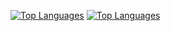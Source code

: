[![Top Languages](https://github-readme-stats-six-sigma-29.vercel.app/api/top-langs/?username=m1841&langs_count=10&layout=compact&theme=github_dark_dimmed)](https://github.com/m1841/github-readme-stats#gh-dark-mode-only)
[![Top Languages](https://github-readme-stats-six-sigma-29.vercel.app/api/top-langs/?username=m1841&langs_count=10&layout=compact)](https://github.com/m1841/github-readme-stats#gh-light-mode-only)
